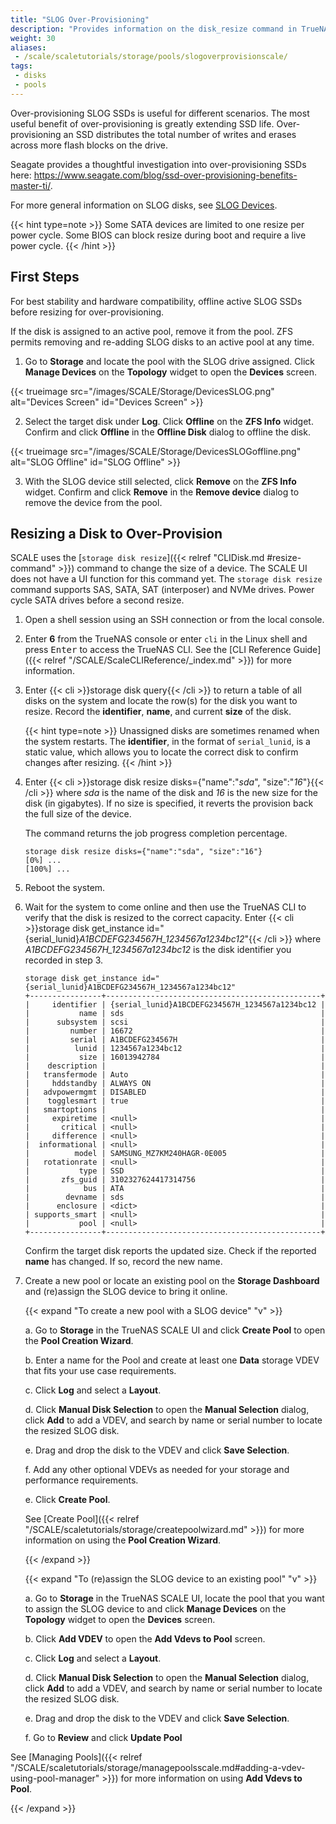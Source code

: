 ```yaml
---
title: "SLOG Over-Provisioning"
description: "Provides information on the disk_resize command in TrueNAS SCALE."
weight: 30
aliases:
 - /scale/scaletutorials/storage/pools/slogoverprovisionscale/
tags:
 - disks
 - pools
---
```


Over-provisioning SLOG SSDs is useful for different scenarios.
The most useful benefit of over-provisioning is greatly extending SSD life.
Over-provisioning an SSD distributes the total number of writes and erases across more flash blocks on the drive.

Seagate provides a thoughtful investigation into over-provisioning SSDs here:
https://www.seagate.com/blog/ssd-over-provisioning-benefits-master-ti/.

For more general information on SLOG disks, see [SLOG Devices](https://www.truenas.com/docs/references/slog/).

{{< hint type=note >}}
Some SATA devices are limited to one resize per power cycle.
Some BIOS can block resize during boot and require a live power cycle.
{{< /hint >}}

## First Steps

For best stability and hardware compatibility, offline active SLOG SSDs before resizing for over-provisioning.

If the disk is assigned to an active pool, remove it from the pool.
ZFS permits removing and re-adding SLOG disks to an active pool at any time.

1. Go to **Storage** and locate the pool with the SLOG drive assigned. Click **Manage Devices** on the **Topology** widget to open the **Devices** screen.

{{< trueimage src="/images/SCALE/Storage/DevicesSLOG.png" alt="Devices Screen" id="Devices Screen" >}}

2. Select the target disk under **Log**. Click **Offline** on the **ZFS Info** widget. Confirm and click **Offline** in the **Offline Disk** dialog to offline the disk.

{{< trueimage src="/images/SCALE/Storage/DevicesSLOGoffline.png" alt="SLOG Offline" id="SLOG Offline" >}}

3. With the SLOG device still selected, click **Remove** on the **ZFS Info** widget. Confirm and click **Remove** in the **Remove device** dialog to remove the device from the pool.

## Resizing a Disk to Over-Provision

SCALE uses the [`storage disk resize`]({{< relref "CLIDisk.md #resize-command" >}}) command to change the size of a device. The SCALE UI does not have a UI function for this command yet.
The `storage disk resize` command supports SAS, SATA, SAT (interposer) and NVMe drives. Power cycle SATA drives before a second resize.

1. Open a shell session using an SSH connection or from the local console.

2. Enter **6** from the TrueNAS console or enter `cli` in the Linux shell and press <kbd>Enter</kbd> to access the TrueNAS CLI.
    See the [CLI Reference Guide]({{< relref "/SCALE/ScaleCLIReference/_index.md" >}}) for more information.

3. Enter {{< cli >}}storage disk query{{< /cli >}} to return a table of all disks on the system and locate the row(s) for the disk you want to resize.
   Record the **identifier**, **name**, and current **size** of the disk.

   {{< hint type=note >}}
   Unassigned disks are sometimes renamed when the system restarts. The **identifier**, in the format of `serial_lunid`, is a static value, which allows you to locate the correct disk to confirm changes after resizing.
   {{< /hint >}}

4. Enter {{< cli >}}storage disk resize disks={"name":"*sda*", "size":"*16*"}{{< /cli >}} where *sda* is the name of the disk and *16* is the new size for the disk (in gigabytes).
    If no size is specified, it reverts the provision back the full size of the device.

    The command returns the job progress completion percentage.

    ```
    storage disk resize disks={"name":"sda", "size":"16"}
    [0%] ...
    [100%] ...
    ```

5. Reboot the system.

6. Wait for the system to come online and then use the TrueNAS CLI to verify that the disk is resized to the correct capacity.
   Enter {{< cli >}}storage disk get_instance id="{serial_lunid}*A1BCDEFG234567H_1234567a1234bc12*"{{< /cli >}} where *A1BCDEFG234567H_1234567a1234bc12* is the disk identifier you recorded in step 3.

    ```
    storage disk get_instance id="{serial_lunid}A1BCDEFG234567H_1234567a1234bc12"
    +----------------+------------------------------------------------+
    |     identifier | {serial_lunid}A1BCDEFG234567H_1234567a1234bc12 |
    |           name | sds                                            |
    |      subsystem | scsi                                           |
    |         number | 16672                                          |
    |         serial | A1BCDEFG234567H                                |
    |          lunid | 1234567a1234bc12                               |
    |           size | 16013942784                                    |
    |    description |                                                |
    |   transfermode | Auto                                           |
    |     hddstandby | ALWAYS ON                                      |
    |   advpowermgmt | DISABLED                                       |
    |    togglesmart | true                                           |
    |   smartoptions |                                                |
    |     expiretime | <null>                                         |
    |       critical | <null>                                         |
    |     difference | <null>                                         |
    |  informational | <null>                                         |
    |          model | SAMSUNG_MZ7KM240HAGR-0E005                     |
    |   rotationrate | <null>                                         |
    |           type | SSD                                            |
    |       zfs_guid | 3102327624417314756                            |
    |            bus | ATA                                            |
    |        devname | sds                                            |
    |      enclosure | <dict>                                         |
    | supports_smart | <null>                                         |
    |           pool | <null>                                         |
    +----------------+------------------------------------------------+
    ```

   Confirm the target disk reports the updated size.
   Check if the reported **name** has changed.
   If so, record the new name.

7. Create a new pool or locate an existing pool on the **Storage Dashboard** and (re)assign the SLOG device to bring it online.

   {{< expand "To create a new pool with a SLOG device" "v" >}}

   a. Go to **Storage** in the TrueNAS SCALE UI and click **Create Pool** to open the **Pool Creation Wizard**.

   b. Enter a name for the Pool and create at least one **Data** storage VDEV that fits your use case requirements.

   c. Click **Log** and select a **Layout**.

   d. Click **Manual Disk Selection** to open the **Manual Selection** dialog, click **Add** to add a VDEV, and search by name or serial number to locate the resized SLOG disk.

   e. Drag and drop the disk to the VDEV and click **Save Selection**.

   f. Add any other optional VDEVs as needed for your storage and performance requirements.

   e. Click **Create Pool**.

   See [Create Pool]({{< relref "/SCALE/scaletutorials/storage/createpoolwizard.md" >}}) for more information on using the **Pool Creation Wizard**.

   {{< /expand >}}

   {{< expand "To (re)assign the SLOG device to an existing pool" "v" >}}

   a. Go to **Storage** in the TrueNAS SCALE UI, locate the pool that you want to assign the SLOG device to and click **Manage Devices** on the **Topology** widget to open the **Devices** screen.

   b. Click **Add VDEV** to open the **Add Vdevs to Pool** screen.

   c. Click **Log** and select a **Layout**.

   d. Click **Manual Disk Selection** to open the **Manual Selection** dialog, click **Add** to add a VDEV, and search by name or serial number to locate the resized SLOG disk.

   e. Drag and drop the disk to the VDEV and click **Save Selection**.

   f. Go to **Review** and click **Update Pool**

See [Managing Pools]({{< relref "/SCALE/scaletutorials/storage/managepoolsscale.md#adding-a-vdev-using-pool-manager" >}}) for more information on using **Add Vdevs to Pool**.

   {{< /expand >}}
